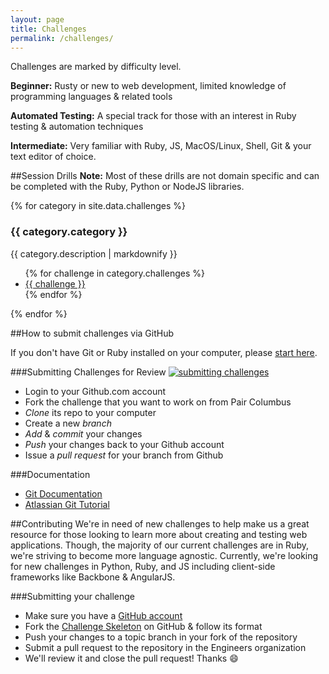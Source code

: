 ```yaml
---
layout: page
title: Challenges
permalink: /challenges/
---
```


Challenges are marked by difficulty level.

__Beginner:__ Rusty or new to web development, limited knowledge of programming languages & related tools

__Automated Testing:__ A special track for those with an interest in Ruby testing & automation techniques

__Intermediate:__ Very familiar with Ruby, JS, MacOS/Linux, Shell, Git & your text editor of choice.

##Session Drills
__Note:__ Most of these drills are not domain specific and can be completed with the Ruby, Python or NodeJS libraries.

<!-- challenge categories -->
{% for category in site.data.challenges %}
  <h3>{{ category.category }}</h3>
  <p>{{ category.description | markdownify }}</p>
  <ul>
    {% for challenge in category.challenges %}
      <li>
        <a href="https://github.com/paircolumbus/{{ challenge }}">
          {{ challenge }}
        </a>
      </li>
    {% endfor %}
  </ul>
{% endfor %}

##How to submit challenges via GitHub

If you don't have Git or Ruby installed on your computer, please [start here](/getting_started/).

###Submitting Challenges for Review
[![submitting challenges](http://i.imgur.com/6dZYqjx.gif)](http://imgur.com/6dZYqjx)

- Login to your Github.com account
- Fork the challenge that you want to work on from Pair Columbus
- _Clone_ its repo to your computer
- Create a new _branch_
- _Add_ & _commit_ your changes
- _Push_ your changes back to your Github account
- Issue a _pull request_ for your branch from Github

###Documentation
- [Git Documentation](http://git-scm.com/documentation)
- [Atlassian Git Tutorial](https://www.atlassian.com/git/tutorials/)

##Contributing
We're in need of new challenges to help make us a great resource for those looking to learn more about creating and testing web applications. Though, the majority of our current challenges are in Ruby, we're striving to become more language agnostic. Currently, we're looking for new challenges in Python, Ruby, and JS including client-side frameworks like Backbone & AngularJS.

###Submitting your challenge
- Make sure you have a [GitHub account](https://github.com/signup/free)
- Fork the [Challenge Skeleton](https://github.com/paircolumbus/ChallengeSkeleton) on GitHub & follow its format
- Push your changes to a topic branch in your fork of the repository
- Submit a pull request to the repository in the Engineers organization
- We'll review it and close the pull request! Thanks :smile:
